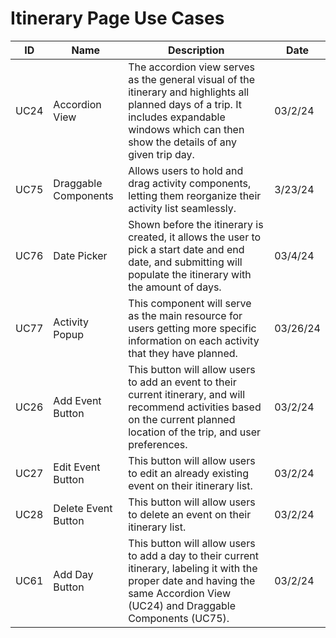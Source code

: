 # Itinerary Page Use Cases

| ID   | Name                            | Description                                                                                                                                                                                                                                     | Date       |
| ---- | ------------------------------- | ----------------------------------------------------------------------------------------------------------------------------------------------------------------------------------------------------------------------------------------------- | ---------- |
| UC24 | Accordion View                  | The accordion view serves as the general visual of the itinerary and highlights all planned days of a trip. It includes expandable windows which can then show the details of any given trip day. | 03/2/24 |
| UC75 | Draggable Components            | Allows users to hold and drag activity components, letting them reorganize their activity list seamlessly. | 3/23/24 |
| UC76 | Date Picker                     | Shown before the itinerary is created, it allows the user to pick a start date and end date, and submitting will populate the itinerary with the amount of days. | 03/4/24 |
| UC77 | Activity Popup                  | This component will serve as the main resource for users getting more specific information on each activity that they have planned. | 03/26/24 |
| UC26 | Add Event Button                | This button will allow users to add an event to their current itinerary, and will recommend activities based on the current planned location of the trip, and user preferences. | 03/2/24 |
| UC27 | Edit Event Button               | This button will allow users to edit an already existing event on their itinerary list. | 03/2/24 |
| UC28 | Delete Event Button             | This button will allow users to delete an event on their itinerary list. | 03/2/24 |
| UC61 | Add Day Button                  | This button will allow users to add a day to their current itinerary, labeling it with the proper date and having the same Accordion View (UC24) and Draggable Components (UC75). | 03/2/24 |

